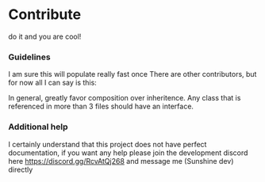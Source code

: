 # Contribute
do it and you are cool!

### Guidelines
I am sure this will populate really fast once There are other contributors, but for now all I can say is this:

In general, greatly favor composition over inheritence. Any class that is referenced in more than 3 files should have an interface.

### Additional help
I certainly understand that this project does not have perfect documentation, if you want any help please join the development discord here https://discord.gg/RcvAtQj268 and message me (Sunshine dev) directly
